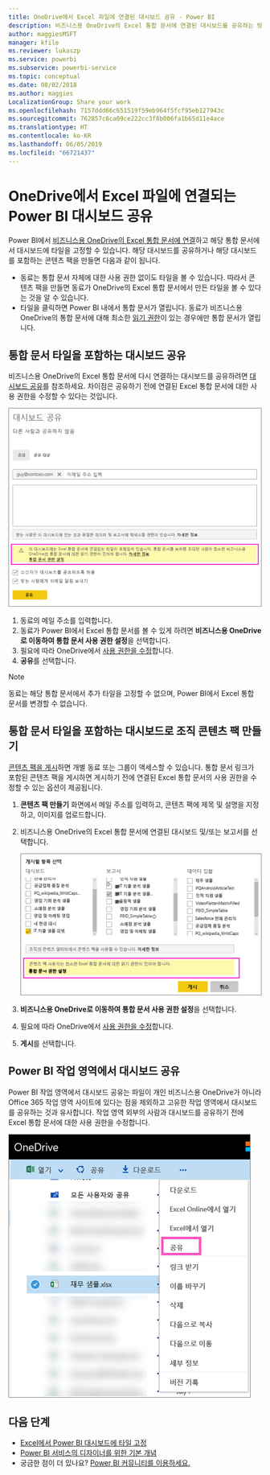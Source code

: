 ```yaml
---
title: OneDrive에서 Excel 파일에 연결된 대시보드 공유 - Power BI
description: 비즈니스용 OneDrive의 Excel 통합 문서에 연결된 대시보드를 공유하는 방법과 해당 통합 문서에 고정된 타일에 대해 알아보세요.
author: maggiesMSFT
manager: kfile
ms.reviewer: lukaszp
ms.service: powerbi
ms.subservice: powerbi-service
ms.topic: conceptual
ms.date: 08/02/2018
ms.author: maggies
LocalizationGroup: Share your work
ms.openlocfilehash: 7157ddd66c651519f59eb964f5fcf95eb127943c
ms.sourcegitcommit: 762857c8ca09ce222cc3f8b006fa1b65d11e4ace
ms.translationtype: HT
ms.contentlocale: ko-KR
ms.lasthandoff: 06/05/2019
ms.locfileid: "66721437"
---
```

# <a name="share-a-power-bi-dashboard-that-links-to-an-excel-file-in-onedrive"></a>OneDrive에서 Excel 파일에 연결되는 Power BI 대시보드 공유
Power BI에서 [비즈니스용 OneDrive의 Excel 통합 문서에 연결](service-excel-workbook-files.md)하고 해당 통합 문서에서 대시보드에 타일을 고정할 수 있습니다. 해당 대시보드를 공유하거나 해당 대시보드를 포함하는 콘텐츠 팩을 만들면 다음과 같이 됩니다.

* 동료는 통합 문서 자체에 대한 사용 권한 없이도 타일을 볼 수 있습니다. 따라서 콘텐츠 팩을 만들면 동료가 OneDrive의 Excel 통합 문서에서 만든 타일을 볼 수 있다는 것을 알 수 있습니다.
* 타일을 클릭하면 Power BI 내에서 통합 문서가 열립니다. 동료가 비즈니스용 OneDrive의 통합 문서에 대해 최소한 [읽기 권한](https://support.office.com/article/Share-documents-or-folders-in-Office-365-1fe37332-0f9a-4719-970e-d2578da4941c)이 있는 경우에만 통합 문서가 열립니다.

## <a name="share-a-dashboard-that-contains-workbook-tiles"></a>통합 문서 타일을 포함하는 대시보드 공유
비즈니스용 OneDrive의 Excel 통합 문서에 다시 연결하는 대시보드를 공유하려면 [대시보드 공유](service-share-dashboards.md)를 참조하세요. 차이점은 공유하기 전에 연결된 Excel 통합 문서에 대한 사용 권한을 수정할 수 있다는 것입니다.

  ![대시보드 공유 대화 상자](media/service-share-dashboard-that-links-to-excel-onedrive/pbi_share_workbk.png)

1. 동료의 메일 주소를 입력합니다.
2. 동료가 Power BI에서 Excel 통합 문서를 볼 수 있게 하려면 **비즈니스용 OneDrive로 이동하여 통합 문서 사용 권한 설정**을 선택합니다.
3. 필요에 따라 OneDrive에서 [사용 권한을 수정](https://support.office.com/article/Share-files-and-folders-and-change-permissions-9fcc2f7d-de0c-4cec-93b0-a82024800c07)합니다.
4. **공유**를 선택합니다.

>[!NOTE]
>동료는 해당 통합 문서에서 추가 타일을 고정할 수 없으며, Power BI에서 Excel 통합 문서를 변경할 수 없습니다.
> 
> 

## <a name="create-an-organizational-content-pack-with-a-dashboard-that-contains-workbook-tiles"></a>통합 문서 타일을 포함하는 대시보드로 조직 콘텐츠 팩 만들기
[콘텐츠 팩을 게시](service-organizational-content-pack-create-and-publish.md)하면 개별 동료 또는 그룹이 액세스할 수 있습니다. 통합 문서 링크가 포함된 콘텐츠 팩을 게시하면 게시하기 전에 연결된 Excel 통합 문서의 사용 권한을 수정할 수 있는 옵션이 제공됩니다.

1. **콘텐츠 팩 만들기** 화면에서 메일 주소를 입력하고, 콘텐츠 팩에 제목 및 설명을 지정하고, 이미지를 업로드합니다.
2. 비즈니스용 OneDrive의 Excel 통합 문서에 연결된 대시보드 및/또는 보고서를 선택합니다.
   
    ![콘텐츠 팩에서 Excel 통합 문서](media/service-share-dashboard-that-links-to-excel-onedrive/pbi_contpack_workbk.png)
3. **비즈니스용 OneDrive로 이동하여 통합 문서 사용 권한 설정**을 선택합니다.
4. 필요에 따라 OneDrive에서 [사용 권한을 수정](https://support.office.com/article/Share-files-and-folders-and-change-permissions-9fcc2f7d-de0c-4cec-93b0-a82024800c07)합니다.
5. **게시**를 선택합니다.

## <a name="share-a-dashboard-from-a-power-bi-workspace"></a>Power BI 작업 영역에서 대시보드 공유
Power BI 작업 영역에서 대시보드 공유는 파일이 개인 비즈니스용 OneDrive가 아니라 Office 365 작업 영역 사이트에 있다는 점을 제외하고 고유한 작업 영역에서 대시보드를 공유하는 것과 유사합니다. 작업 영역 외부의 사람과 대시보드를 공유하기 전에 Excel 통합 문서에 대한 사용 권한을 수정합니다.

![OneDrive에서 공유](media/service-share-dashboard-that-links-to-excel-onedrive/pbi_onedriveshare.png)

## <a name="next-steps"></a>다음 단계
* [Excel에서 Power BI 대시보드에 타일 고정](service-dashboard-pin-tile-from-excel.md)
* [Power BI 서비스의 디자이너를 위한 기본 개념](service-basic-concepts.md)
* 궁금한 점이 더 있나요? [Power BI 커뮤니티를 이용하세요.](http://community.powerbi.com/)

